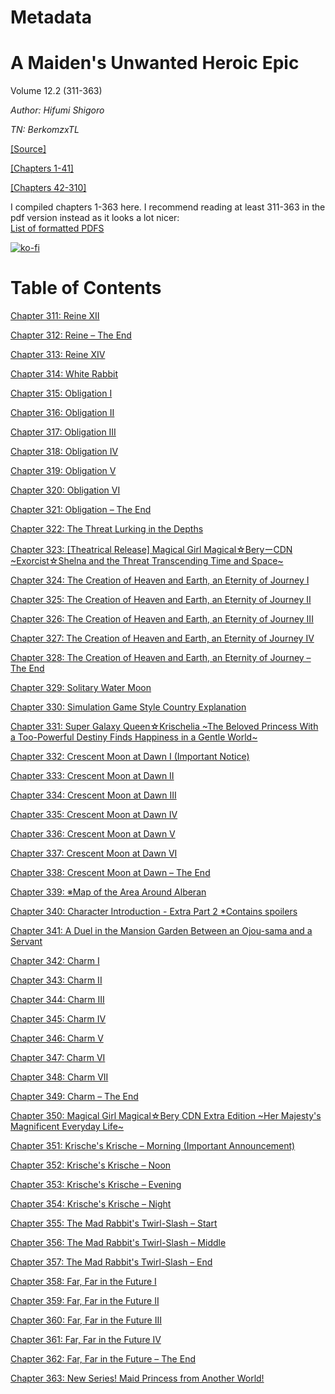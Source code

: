 # Metadata

# A Maiden's Unwanted Heroic Epic  
  
Volume 12.2 (311-363)

_Author:_   _Hifumi Shigoro_

_TN: BerkomzxTL_

[\[Source\]](https://ncode.syosetu.com/n1184em/)

[\[Chapters 1-41\]](https://hecatescorner.wordpress.com/a-maidens-unwanted-heroic-epic/)

[\[Chapters 42-310\]](https://inoveltranslation.com/novels/a8509c16-0da1-4401-a852-14d3995077a9)

I compiled chapters 1-363 here. I recommend reading at least 311-363 in the pdf version instead as it looks a lot nicer:  
[List of formatted PDFS](../README.md)

[![ko-fi](https://ko-fi.com/img/githubbutton_sm.svg)](https://ko-fi.com/I2I117SQUE)



# Table of Contents

[Chapter 311: Reine XII](./chapters/Section0001.md)

[Chapter 312: Reine – The End](./chapters/Section0002.md)

[Chapter 313: Reine XIV](./chapters/Section0003.md)

[Chapter 314: White Rabbit](./chapters/Section0004.md)

[Chapter 315: Obligation I](./chapters/Section0005.md)

[Chapter 316: Obligation II](./chapters/Section0006.md)

[Chapter 317: Obligation III](./chapters/Section0007.md)

[Chapter 318: Obligation IV](./chapters/Section0008.md)

[Chapter 319: Obligation V](./chapters/Section0009.md)

[Chapter 320: Obligation VI](./chapters/Section0010.md)

[Chapter 321: Obligation – The End](./chapters/Section0011.md)

[Chapter 322: The Threat Lurking in the Depths](./chapters/Section0012.md)

[Chapter 323: \[Theatrical Release\] Magical Girl Magical☆BeryーCDN \~Exorcist☆Shelna and the Threat Transcending Time and Space\~](./chapters/Section0013.md)

[Chapter 324: The Creation of Heaven and Earth, an Eternity of Journey I](./chapters/Section0014.md)

[Chapter 325: The Creation of Heaven and Earth, an Eternity of Journey II](./chapters/Section0015.md)

[Chapter 326: The Creation of Heaven and Earth, an Eternity of Journey III](./chapters/Section0016.md)

[Chapter 327: The Creation of Heaven and Earth, an Eternity of Journey IV](./chapters/Section0017.md)

[Chapter 328: The Creation of Heaven and Earth, an Eternity of Journey – The End](./chapters/Section0018.md)

[Chapter 329: Solitary Water Moon](./chapters/Section0019.md)

[Chapter 330: Simulation Game Style Country Explanation](./chapters/Section0020.md)

[Chapter 331: Super Galaxy Queen☆Krischelia \~The Beloved Princess With a Too-Powerful Destiny Finds Happiness in a Gentle World\~](./chapters/Section0021.md)

[Chapter 332: Crescent Moon at Dawn I (Important Notice)](./chapters/Section0022.md)

[Chapter 333: Crescent Moon at Dawn II](./chapters/Section0023.md)

[Chapter 334: Crescent Moon at Dawn III](./chapters/Section0024.md)

[Chapter 335: Crescent Moon at Dawn IV](./chapters/Section0025.md)

[Chapter 336: Crescent Moon at Dawn V](./chapters/Section0026.md)

[Chapter 337: Crescent Moon at Dawn VI](./chapters/Section0027.md)

[Chapter 338: Crescent Moon at Dawn – The End](./chapters/Section0028.md)

[Chapter 339: ※Map of the Area Around Alberan](./chapters/Section0029.md)

[Chapter 340: Character Introduction - Extra Part 2 \*Contains spoilers](./chapters/Section0030.md)

[Chapter 341: A Duel in the Mansion Garden Between an Ojou-sama and a Servant](./chapters/Section0031.md)

[Chapter 342: Charm I](./chapters/Section0032.md)

[Chapter 343: Charm II](./chapters/Section0033.md)

[Chapter 344: Charm III](./chapters/Section0034.md)

[Chapter 345: Charm IV](./chapters/Section0035.md)

[Chapter 346: Charm V](./chapters/Section0036.md)

[Chapter 347: Charm VI](./chapters/Section0037.md)

[Chapter 348: Charm VII](./chapters/Section0038.md)

[Chapter 349: Charm – The End](./chapters/Section0039.md)

[Chapter 350: Magical Girl Magical☆Bery CDN Extra Edition \~Her Majesty's Magnificent Everyday Life\~](./chapters/Section0040.md)

[Chapter 351: Krische's Krische – Morning (Important Announcement)](./chapters/Section0041.md)

[Chapter 352: Krische's Krische – Noon](./chapters/Section0042.md)

[Chapter 353: Krische's Krische – Evening](./chapters/Section0043.md)

[Chapter 354: Krische's Krische – Night](./chapters/Section0044.md)

[Chapter 355: The Mad Rabbit's Twirl-Slash – Start](./chapters/Section0045.md)

[Chapter 356: The Mad Rabbit's Twirl-Slash – Middle](./chapters/Section0046.md)

[Chapter 357: The Mad Rabbit's Twirl-Slash – End](./chapters/Section0047.md)

[Chapter 358: Far, Far in the Future I](./chapters/Section0048.md)

[Chapter 359: Far, Far in the Future II](./chapters/Section0049.md)

[Chapter 360: Far, Far in the Future III](./chapters/Section0050.md)

[Chapter 361: Far, Far in the Future IV](./chapters/Section0051.md)

[Chapter 362: Far, Far in the Future – The End](./chapters/Section0052.md)

[Chapter 363: New Series! Maid Princess from Another World!](./chapters/Section0053.md)
